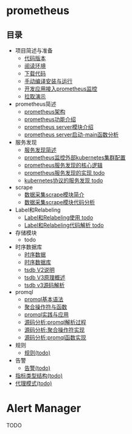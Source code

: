 # prometheus

## 目录

- 项目简述与准备
  - [代码版本](项目简述与准备.md#代码版本)
  - [阅读环境](项目简述与准备.md#阅读环境)
  - [下载代码](项目简述与准备.md#下载代码)
  - [手动编译安装与运行](项目简述与准备.md#下载代码)
  - [开发应用接入prometheus监控](项目简述与准备.md#开发应用接入prometheus监控)
  - [拉取演示](项目简述与准备.md#拉取演示)
- prometheus简述
  - [prometheus架构](prometheus简述.md)
  - [prometheus功能介绍](prometheus功能介绍.md)
  - [prometheus server模块介绍](prometheus_server模块.md)
  - [prometheus server启动-main函数分析](prometheus_server启动-main函数分析.md)
- 服务发现
  - [服务发现简述](discovery简述.md)
  - [prometheus监控外部kubernetes集群配置](discovery_k8s_config.md)
  - [prometheus服务发现的核心逻辑](discovery_core_logic.md)
  - [prometheus服务发现的实现 todo](discovery_core_implementation.md)
  - [kubernetes协议的服务发现 todo](discovery_k8s_implementation.md)
- scrape
  - [数据采集scrape模块简介](scrape_core_logic.md)
  - [数据采集scrape模块代码分析](scrape_work.md)
- Label和Relabeling
  - [Label和Relabeling使用 todo](Label和Relabeling.md)
  - [Label和Relabeling代码解析 todo](Label和Relabeling.md)
- 存储模块
  - todo
- 时序数据库
  - [时序数据](时序数据.md)
  - [时序数据库](时序数据库.md)
  - [tsdb V2说明](tsdbv2说明.md)
  - [tsdb V3原理概述](tsdbV3原理概述.md)
  - [tsdb v3源码解析](tsdbv3源码解析.md)
- promql
  - [promql基本语法](promql_syntactic.md)
  - [聚合操作符与函数](aggregation_operators_functions.md)
  - [promql实践与应用](promql_practice.md)
  - [源码分析:promql解析过程](promql_implementation.md)
  - [源码分析:聚合操作符实现](promql_aggregation_implementation.md)
  - [源码分析:promql函数实现](promql_function_implementation.md)
- 规则
  - [规则(todo)](规则.md)
- 告警
  - [告警(todo)](告警.md)
- [指标类型结构(todo)](指标类型.md)
- [代理模式(todo)](代理模式.md)


# Alert Manager

TODO

